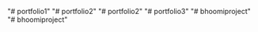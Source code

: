 "# portfolio1" 
"# portfolio2" 
"# portfolio2" 
"# portfolio3" 
"# bhoomiproject" 
"# bhoomiproject" 
